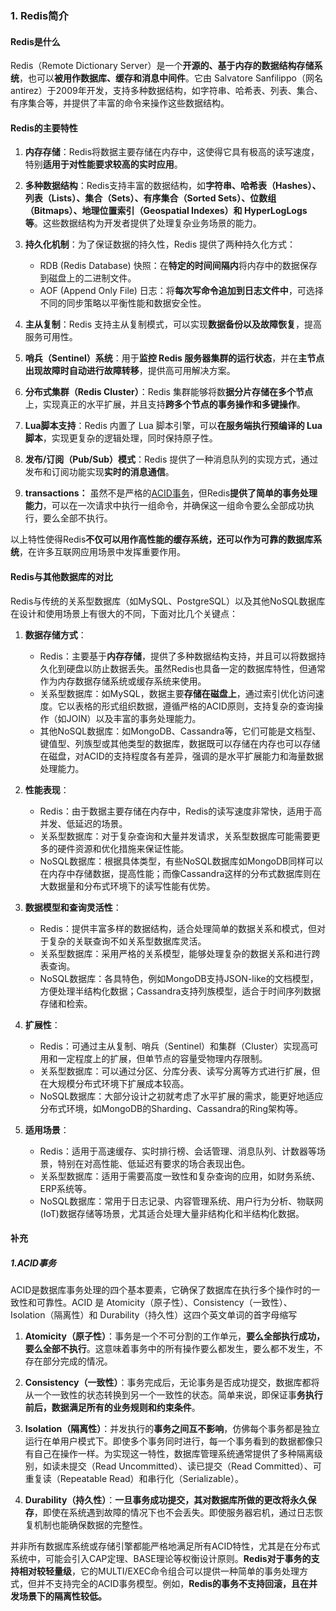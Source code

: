 ### 1. Redis简介

#### Redis是什么
Redis（Remote Dictionary Server）是一个**开源的、基于内存的数据结构存储系统**，也可以**被用作数据库、缓存和消息中间件**。它由 Salvatore Sanfilippo（网名 antirez）于2009年开发，支持多种数据结构，如字符串、哈希表、列表、集合、有序集合等，并提供了丰富的命令来操作这些数据结构。

#### Redis的主要特性

1. **内存存储**：Redis将数据主要存储在内存中，这使得它具有极高的读写速度，特别**适用于对性能要求较高的实时应用**。

2. **多种数据结构**：Redis支持丰富的数据结构，如**字符串、哈希表（Hashes）、列表（Lists）、集合（Sets）、有序集合（Sorted Sets）、位数组（Bitmaps）、地理位置索引（Geospatial Indexes）和 HyperLogLogs 等**。这些数据结构为开发者提供了处理复杂业务场景的能力。

3. **持久化机制**：为了保证数据的持久性，Redis 提供了两种持久化方式：
   - RDB (Redis Database) 快照：在**特定的时间间隔内**将内存中的数据保存到磁盘上的二进制文件。
   - AOF (Append Only File) 日志：将**每次写命令追加到日志文件中**，可选择不同的同步策略以平衡性能和数据安全性。

4. **主从复制**：Redis 支持主从复制模式，可以实现**数据备份以及故障恢复**，提高服务可用性。

5. **哨兵（Sentinel）系统**：用于**监控 Redis 服务器集群的运行状态**，并在**主节点出现故障时自动进行故障转移**，提供高可用解决方案。

6. **分布式集群（Redis Cluster）**：Redis 集群能够将数**据分片存储在多个节点**上，实现真正的水平扩展，并且支持**跨多个节点的事务操作和多键操作**。

7. **Lua脚本支持**：Redis 内置了 Lua 脚本引擎，可以**在服务端执行预编译的 Lua 脚本**，实现更复杂的逻辑处理，同时保持原子性。

8. **发布/订阅（Pub/Sub）模式**：Redis 提供了一种消息队列的实现方式，通过发布和订阅功能实现**实时的消息通信**。

9. **transactions：** 虽然不是严格的[ACID事务](#1acid事务)，但Redis**提供了简单的事务处理能力**，可以在一次请求中执行一组命令，并确保这一组命令要么全部成功执行，要么全部不执行。

以上特性使得Redis**不仅可以用作高性能的缓存系统，还可以作为可靠的数据库系统**，在许多互联网应用场景中发挥重要作用。

#### Redis与其他数据库的对比

Redis与传统的关系型数据库（如MySQL、PostgreSQL）以及其他NoSQL数据库在设计和使用场景上有很大的不同，下面对比几个关键点：

1. **数据存储方式**：
   - Redis：主要基于**内存存储**，提供了多种数据结构支持，并且可以将数据持久化到硬盘以防止数据丢失。虽然Redis也具备一定的数据库特性，但通常作为内存数据存储系统或缓存系统来使用。
   - 关系型数据库：如MySQL，数据主要**存储在磁盘上**，通过索引优化访问速度。它以表格的形式组织数据，遵循严格的ACID原则，支持复杂的查询操作（如JOIN）以及丰富的事务处理能力。
   - 其他NoSQL数据库：如MongoDB、Cassandra等，它们可能是文档型、键值型、列族型或其他类型的数据库，数据既可以存储在内存也可以存储在磁盘，对ACID的支持程度各有差异，强调的是水平扩展能力和海量数据处理能力。

2. **性能表现**：
   - Redis：由于数据主要存储在内存中，Redis的读写速度非常快，适用于高并发、低延迟的场景。
   - 关系型数据库：对于复杂查询和大量并发请求，关系型数据库可能需要更多的硬件资源和优化措施来保证性能。
   - NoSQL数据库：根据具体类型，有些NoSQL数据库如MongoDB同样可以在内存中存储数据，提高性能；而像Cassandra这样的分布式数据库则在大数据量和分布式环境下的读写性能有优势。

3. **数据模型和查询灵活性**：
   - Redis：提供丰富多样的数据结构，适合处理简单的数据关系和模式，但对于复杂的关联查询不如关系型数据库灵活。
   - 关系型数据库：采用严格的关系模型，能够处理复杂的数据关系和进行跨表查询。
   - NoSQL数据库：各具特色，例如MongoDB支持JSON-like的文档模型，方便处理半结构化数据；Cassandra支持列族模型，适合于时间序列数据存储和检索。

4. **扩展性**：
   - Redis：可通过主从复制、哨兵（Sentinel）和集群（Cluster）实现高可用和一定程度上的扩展，但单节点的容量受物理内存限制。
   - 关系型数据库：可以通过分区、分库分表、读写分离等方式进行扩展，但在大规模分布式环境下扩展成本较高。
   - NoSQL数据库：大部分设计之初就考虑了水平扩展的需求，能更好地适应分布式环境，如MongoDB的Sharding、Cassandra的Ring架构等。

5. **适用场景**：
   - Redis：适用于高速缓存、实时排行榜、会话管理、消息队列、计数器等场景，特别在对高性能、低延迟有要求的场合表现出色。
   - 关系型数据库：适用于需要高度一致性和复杂查询的应用，如财务系统、ERP系统等。
   - NoSQL数据库：常用于日志记录、内容管理系统、用户行为分析、物联网(IoT)数据存储等场景，尤其适合处理大量非结构化和半结构化数据。


#### 补充

##### 1.ACID事务
ACID是数据库事务处理的四个基本要素，它确保了数据库在执行多个操作时的一致性和可靠性。ACID 是 Atomicity（原子性）、Consistency（一致性）、Isolation（隔离性）和 Durability（持久性）这四个英文单词的首字母缩写

1. **Atomicity（原子性）**：事务是一个不可分割的工作单元，**要么全部执行成功，要么全部不执行**。这意味着事务中的所有操作要么都发生，要么都不发生，不存在部分完成的情况。

2. **Consistency（一致性）**：事务完成后，无论事务是否成功提交，数据库都将从一个一致性的状态转换到另一个一致性的状态。简单来说，即保证事**务执行前后，数据满足所有的业务规则和约束条件**。

3. **Isolation（隔离性）**：并发执行的**事务之间互不影响**，仿佛每个事务都是独立运行在单用户模式下。即使多个事务同时进行，每一个事务看到的数据都像只有自己在操作一样。为实现这一特性，数据库管理系统通常提供了多种隔离级别，如读未提交（Read Uncommitted）、读已提交（Read Committed）、可重复读（Repeatable Read）和串行化（Serializable）。

4. **Durability（持久性）**：**一旦事务成功提交，其对数据库所做的更改将永久保存**，即使在系统遇到故障的情况下也不会丢失。即使服务器宕机，通过日志恢复机制也能确保数据的完整性。

并非所有数据库系统或存储引擎都能严格地满足所有ACID特性，尤其是在分布式系统中，可能会引入CAP定理、BASE理论等权衡设计原则。**Redis对于事务的支持相对较轻量级**，它的MULTI/EXEC命令组合可以提供一种简单的事务处理方式，但并不支持完全的ACID事务模型。例如，**Redis的事务不支持回滚，且在并发场景下的隔离性较低。**
